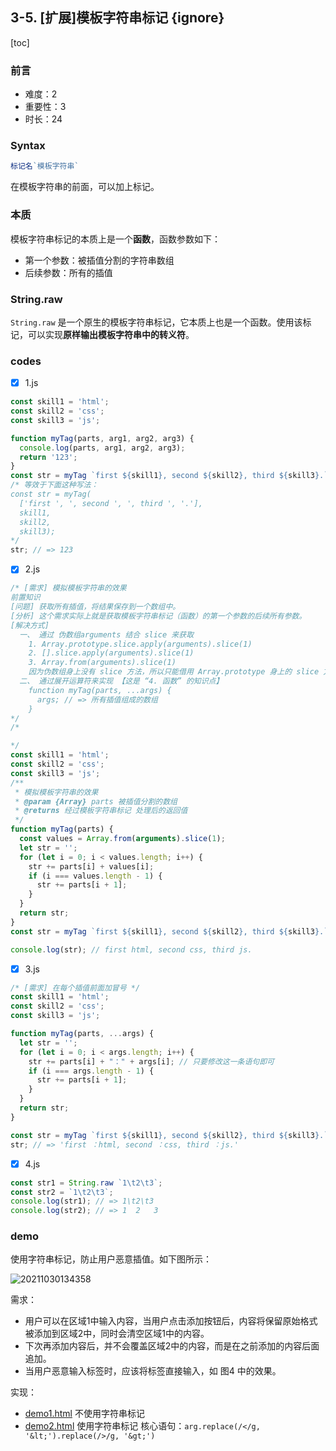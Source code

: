 ## 3-5. [扩展]模板字符串标记 {ignore}

[toc]

### 前言

- 难度：2
- 重要性：3
- 时长：24

### Syntax

```js
标记名`模板字符串`
```

在模板字符串的前面，可以加上标记。

### 本质

模板字符串标记的本质上是一个**函数**，函数参数如下：
- 第一个参数：被插值分割的字符串数组
- 后续参数：所有的插值

### String.raw

`String.raw` 是一个原生的模板字符串标记，它本质上也是一个函数。使用该标记，可以实现**原样输出模板字符串中的转义符**。

### codes

- [x] 1.js

```js
const skill1 = 'html';
const skill2 = 'css';
const skill3 = 'js';

function myTag(parts, arg1, arg2, arg3) {
  console.log(parts, arg1, arg2, arg3);
  return '123';
}
const str = myTag `first ${skill1}, second ${skill2}, third ${skill3}.`;
/* 等效于下面这种写法：
const str = myTag(
  ['first ', ', second ', ', third ', '.'],
  skill1,
  skill2,
  skill3);
*/
str; // => 123
```

- [x] 2.js

```js
/* [需求] 模拟模板字符串的效果
前置知识
[问题] 获取所有插值，将结果保存到一个数组中。
[分析] 这个需求实际上就是获取模板字符串标记（函数）的第一个参数的后续所有参数。
[解决方式]
  一、 通过 伪数组arguments 结合 slice 来获取
    1. Array.prototype.slice.apply(arguments).slice(1)
    2. [].slice.apply(arguments).slice(1)
    3. Array.from(arguments).slice(1)
    因为伪数组身上没有 slice 方法，所以只能借用 Array.prototype 身上的 slice 方法来获取，或者先将伪数组 arguments 转化为真数组之后，再直接调用 slice 方法来获取。
  二、 通过展开运算符来实现 【这是 “4. 函数” 的知识点】
    function myTag(parts, ...args) {
      args; // => 所有插值组成的数组
    }
*/
/*

*/
const skill1 = 'html';
const skill2 = 'css';
const skill3 = 'js';
/**
 * 模拟模板字符串的效果
 * @param {Array} parts 被插值分割的数组
 * @returns 经过模板字符串标记 处理后的返回值
 */
function myTag(parts) {
  const values = Array.from(arguments).slice(1);
  let str = '';
  for (let i = 0; i < values.length; i++) {
    str += parts[i] + values[i];
    if (i === values.length - 1) {
      str += parts[i + 1];
    }
  }
  return str;
}
const str = myTag `first ${skill1}, second ${skill2}, third ${skill3}.`;

console.log(str); // first html, second css, third js.
```

- [x] 3.js

```js
/* [需求] 在每个插值前面加冒号 */
const skill1 = 'html';
const skill2 = 'css';
const skill3 = 'js';

function myTag(parts, ...args) {
  let str = '';
  for (let i = 0; i < args.length; i++) {
    str += parts[i] + "：" + args[i]; // 只要修改这一条语句即可
    if (i === args.length - 1) {
      str += parts[i + 1];
    }
  }
  return str;
}

const str = myTag `first ${skill1}, second ${skill2}, third ${skill3}.`;
str; // => 'first ：html, second ：css, third ：js.'
```

- [x] 4.js

```js
const str1 = String.raw `1\t2\t3`;
const str2 = `1\t2\t3`;
console.log(str1); // => 1\t2\t3
console.log(str2); // => 1	2	3
```

### demo

使用字符串标记，防止用户恶意插值。如下图所示：

![20211030134358](https://cdn.jsdelivr.net/gh/123taojiale/dahuyou_picture@main/blogs/20211030134358.png)

需求：
- 用户可以在区域1中输入内容，当用户点击添加按钮后，内容将保留原始格式被添加到区域2中，同时会清空区域1中的内容。
- 下次再添加内容后，并不会覆盖区域2中的内容，而是在之前添加的内容后面追加。
- 当用户恶意输入标签时，应该将标签直接输入，如 图4 中的效果。

实现：
- [demo1.html](../codes/demo1.html) 不使用字符串标记
- [demo2.html](../codes/demo2.html) 使用字符串标记
  核心语句：`arg.replace(/</g, '&lt;').replace(/>/g, '&gt;')`
